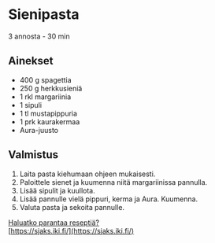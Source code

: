 # Sienipasta
3 annosta - 30 min


## Ainekset
- 400 g spagettia
- 250 g herkkusieniä
- 1 rkl margariinia
- 1 sipuli
- 1 tl mustapippuria
- 1 prk kaurakermaa
- Aura-juusto


## Valmistus
1. Laita pasta kiehumaan ohjeen mukaisesti.
2. Paloittele sienet ja kuumenna niitä margariinissa pannulla.
3. Lisää sipulit ja kuullota.
4. Lisää pannulle vielä pippuri, kerma ja Aura. Kuumenna.
5. Valuta pasta ja sekoita pannulle.

[Haluatko parantaa reseptiä?](https://github.com/sjaks/cookbook/edit/master/src/sienipasta.md)  
[https://sjaks.iki.fi/](https://sjaks.iki.fi/)